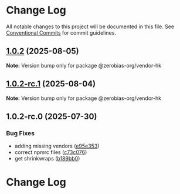 # Change Log

All notable changes to this project will be documented in this file.
See [Conventional Commits](https://conventionalcommits.org) for commit guidelines.

## [1.0.2](https://github.com/zerobias-org/vendor/compare/@zerobias-org/vendor-hk@1.0.2-rc.1...@zerobias-org/vendor-hk@1.0.2) (2025-08-05)

**Note:** Version bump only for package @zerobias-org/vendor-hk





## [1.0.2-rc.1](https://github.com/zerobias-org/vendor/compare/@zerobias-org/vendor-hk@1.0.2-rc.0...@zerobias-org/vendor-hk@1.0.2-rc.1) (2025-08-04)

**Note:** Version bump only for package @zerobias-org/vendor-hk





## 1.0.2-rc.0 (2025-07-30)


### Bug Fixes

* adding missing vendors ([e95e353](https://github.com/zerobias-org/vendor/commit/e95e35309a1812973f4536f535eee460edc5414c))
* correct npmrc files ([c73c076](https://github.com/zerobias-org/vendor/commit/c73c0761e1e567cc0c2f0f8179725016d11caf8c))
* get shrinkwraps ([b189bb0](https://github.com/zerobias-org/vendor/commit/b189bb0cf53ad66427530ccc0eab7824527942d3))





# Change Log
